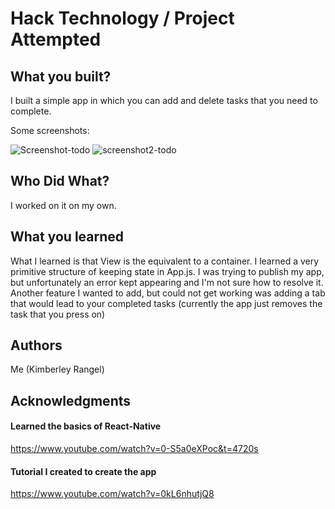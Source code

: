 # Hack Technology / Project Attempted


## What you built? 

I built a simple app in which you can add and delete tasks that you need to complete.

Some screenshots:

![Screenshot-todo](https://user-images.githubusercontent.com/30048129/134405025-9484c1e1-9de3-41b3-8181-229703366f23.jpg)
![screenshot2-todo](https://user-images.githubusercontent.com/30048129/134405030-c4a07435-aaad-4290-a5f9-f92959956951.jpg)


## Who Did What?

I worked on it on my own.

## What you learned

What I learned is that View is the equivalent to a container. I learned a very primitive structure of keeping state in App.js. I was trying to publish my app, but unfortunately an error kept appearing and I'm not sure how to resolve it. Another feature I wanted to add, but could not get working was adding a tab that would lead to your completed tasks (currently the app just removes the task that you press on)

## Authors

Me (Kimberley Rangel)

## Acknowledgments

#### Learned the basics of React-Native
https://www.youtube.com/watch?v=0-S5a0eXPoc&t=4720s


#### Tutorial I created to create the app
https://www.youtube.com/watch?v=0kL6nhutjQ8

